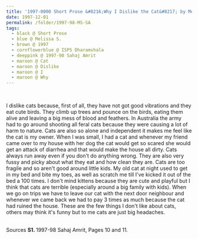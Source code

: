 ```yaml
---
title: '1997-0000 Short Prose &#8216;Why I Dislike the Cat&#8217; by Melissa S., ISPS Dharamshala, Class 8 from 1997-98 Sahaj Amrit, Pages 10 and 11'
date: 1997-12-01
permalink: /folder/1997-98-MS-SA
tags:
  - black @ Short Prose
  - blue @ Melissa S.
  - brown @ 1997
  - cornflowerblue @ ISPS Dharamshala
  - deeppink @ 1997-98 Sahaj Amrit
  - maroon @ Cat
  - maroon @ Dislike
  - maroon @ I
  - maroon @ Why
---
```


<br>

<p>
I dislike cats because, first of all, they have not got good vibrations and they eat cute birds. They climb up trees and pounce on the birds, eating them alive and leaving a big mess of blood and feathers. In Australia the army had to go around shooting all feral cats because they were causing a lot of harm to nature. Cats are also so alone and independent it makes me feel like the cat is my owner. When I was small, I had a cat and whenever my friend came over to my house with her dog the cat would get so scared she would get an attack of diarrhea and that would make the house all dirty. Cats always run away even if you don't do anything wrong. They are also very fussy and picky about what they eat and how clean they are. Cats are too fragile and so aren't good around little kids. My old cat at night used to get in my bed and bite my toes, as well as scratch me till I've kicked it out of the bed a 100 times. I don't mind kittens because they are cute and playful but I think that cats are terrible (especially around a big family with kids). When we go on trips we have to leave our cat with the next door neighbour and whenever we came back we had to pay 3 times as much because the cat had ruined the house. These are the few things I don't like about cats, others may think it's funny but to me cats are just big headaches.
</p>

<br>

<wave-list>
<list-title color="DarkSeaGreen" width="40">Sources</list-title>
  <list-item color="BlanchedAlmond"  width="280"><b>S1. </b> 1997-98 Sahaj Amrit, Pages 10 and 11.</list-item>
</wave-list>